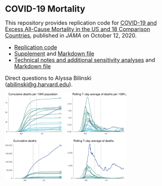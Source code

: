 # COVID-19 Mortality

 <font size="4"> This repository provides replication code for [COVID-19 and Excess All-Cause Mortality in the US
and 18 Comparison Countries](https://jamanetwork.com/journals/jama/issue/324/5), published in <em>JAMA</em> on October 12, 2020. 

- [Replication code](https://github.com/abilinski/MortalityCOVID19/tree/main/2%20-%20Scripts)
- [Supplement](https://github.com/abilinski/MortalityCOVID19/blob/main/3%20-%20Markdown%20files/Supplement/supplement_FINAL.pdf) and [Markdown file](https://github.com/abilinski/MortalityCOVID19/blob/main/3%20-%20Markdown%20files/Supplement/supplement_FINAL.Rmd)
- [Technical notes and additional sensitivity analyses](https://github.com/abilinski/MortalityCOVID19/blob/main/3%20-%20Markdown%20files/Technical%20notes%20and%20additional%20supplemental%20information/extended_supplement_FINAL.pdf) and [Markdown file](https://github.com/abilinski/MortalityCOVID19/blob/main/3%20-%20Markdown%20files/Technical%20notes%20and%20additional%20supplemental%20information/extended_supplement_FINAL.Rmd)

Direct questions to Alyssa Bilinski ([abilinski@g.harvard.edu](abilinski@g.harvard.edu)).

  </font>
  
  <img src="https://github.com/abilinski/MortalityCOVID19/blob/main/3%20-%20Markdown%20files/Technical%20notes%20and%20additional%20supplemental%20information/extended_supplement_FINAL_files/figure-latex/percapitaplot-1.pdf" alt="Mortality plot" style="width:400px;" class="center"/>
